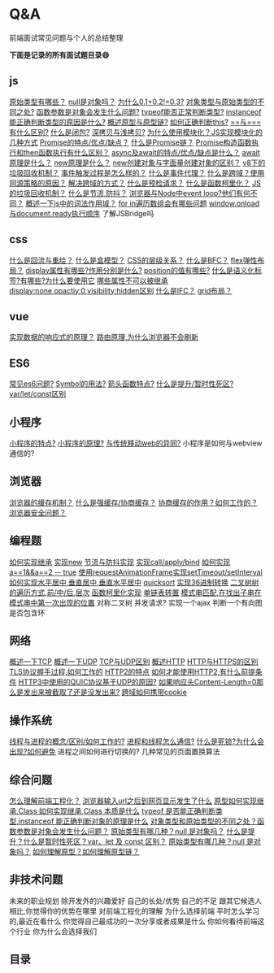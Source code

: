 # Q&A

前端面试常见问题与个人的总结整理

**下面是记录的所有面试题目录:smile:**
## js
<solve ok>[原始类型有哪些？](../js/primitiveType.md)</solve>
<solve ok>[null是对象吗？](../js/nullobj.md)</solve>
<solve ok>[为什么0.1+0.2!=0.3?](../js/numNotEqual.md)</solve>
<solve ok>[对象类型与原始类型的不同之处?](../js/objDiffPrim.md)</solve>
<solve ok>[函数参数是对象会发生什么问题?](../js/objparam.md)</solve>
<solve ok>[typeof能否正常判断类型?](../js/typeof.md)</solve>
<solve ok>[instanceof能正确判断类型的原因是什么?](../js/instanceof.md)</solve>
<solve ok>[概述原型与原型链?](../../bigWeb/js/prototype.md)</solve>
<solve ok>[如何正确判断this?](../js/this.md)</solve>
<solve ok>[==与===有什么区别?](../js/equal.md)</solve>
<solve ok>[什么是闭包?](../js/closure.md)</solve>
<solve ok>[深拷贝与浅拷贝?](../js/copy.md)</solve>
<solve ok>[为什么使用模块化？JS实现模块化的几种方式](../js/module.md)</solve>
<solve ok>[Promise的特点/优点/缺点？](../js/promise.md#特点)</solve>
<solve ok>[什么是Promise链？](../js/promise.md#promise链)</solve>
<solve ok>[Promise构造函数执行和then函数执行有什么区别？](../js/promise.md#promise链)</solve>
<solve ok>[async及await的特点/优点/缺点是什么？](../js/asyncawait.md)</solve>
<solve ok>[await原理是什么？](../js/asyncawait.md)</solve>
<solve ok>[new原理是什么？](../js/new.md)</solve>
<solve ok>[new创建对象与字面量创建对象的区别？](../js/new.md)</solve>
<solve ok>[v8下的垃圾回收机制？](../js/v8garbage.md)</solve>
<solve ok>[事件触发过程是怎么样的？](../js/event.md)</solve>
<solve ok>[什么是事件代理？](../js/event.md)</solve>
<solve ok>[什么是跨域？使用同源策略的原因？](../internet/cros.md)</solve>
<solve ok>[解决跨域的方式？](../internet/cros.md)</solve>
<solve ok>[什么是预检请求？](../internet/cros.md#预检请求)</solve>
<solve ok>[什么是函数柯里化？](../../bigWeb/js/currying.md#柯里化)</solve>
<solve ok>[JS的垃圾回收机制？](../../bigWeb/js/garbage.md)</solve>
<solve ok>[什么是节流,防抖？](../../bigWeb/js/throttling.md#防抖)</solve>
<solve ok>[浏览器与Node中event loop?他们有何不同？](../../bigWeb/js/eventloop.md)</solve>
<solve ok>[概述一下js中的词法作用域？](../../bigWeb/js/scope.md)</solve>
<solve ok>[for in遍历数组会有哪些问题](../../interview/js/diff-for-in-of.md)</solve>
<solve ok>[window.onload与document.ready执行顺序](../js/onload-ready.md)</solve>
<solve >了解JSBridge吗</solve>

## css
<solve ok>[什么是回流与重绘？](../../bigWeb/css/reflow.md#回流)</solve>
<solve ok>[什么是盒模型？](../../bigWeb/css/box.md)</solve>
<solve ok>[CSS的层级关系？](../../bigWeb/css/level.md)</solve>
<solve ok>[什么是BFC？](../../bigWeb/css/bfc.md)</solve>
<solve ok>[flex弹性布局？](../../bigWeb/css/flex.md)</solve>
<solve ok>[display属性有哪些?作用分别是什么?](../css/display.md)</solve>
<solve ok>[position的值有哪些?](../css/position.md)</solve>
<solve ok>[什么是语义化标签?有哪些?为什么要使用它](../../bigWeb/html/semantic.md)</solve>
<solve ok>[哪些属性不可以被继承](../css/inherit.md)</solve>
<solve ok>[display:none,opactiy:0,visibility:hidden区别](../css/hideElement.md)</solve>
<solve>[什么是IFC？](../../bigWeb/css/ifc.md)</solve>
<solve>[grid布局？](http://www.ruanyifeng.com/blog/2019/03/grid-layout-tutorial.html)</solve>
## vue
<solve ok>[实现数据的响应式的原理？](../../bigWeb/vue/bindData.md)</solve>
<solve ok>[路由原理,为什么浏览器不会刷新](../../bigWeb/vue/routing.md)</solve>

## ES6
<solve ok>[常见es6问题?](../js/es6.md)</solve>
<solve ok>[Symbol的用法?](../../bigWeb/js/symbol.md)</solve>
<solve ok>[箭头函数特点?](../../bigWeb/js/arrowfun.md#特点)</solve>
<solve ok>[什么是提升/暂时性死区?var/let/const区别](../other/promote.md)</solve>

## 小程序
<solve ok>[小程序的特点?](../mini/feature.md)</solve>
<solve ok>[小程序的原理?](../mini/principle.md)</solve>
<solve ok>[与传统移动web的异同?](../mini/differentweb.md)</solve>
<solve>小程序是如何与webview通信的?</solve>

## 浏览器
<solve ok>[浏览器的缓存机制？](../../bigWeb/browser/cache.md)</solve>
<solve ok>[什么是强缓存/协商缓存？](../../bigWeb/browser/cache.md#强缓存)</solve>
<solve ok>[协商缓存的作用？如何工作的？](../../bigWeb/browser/cache.md#协商缓存)</solve>
<solve ok>[浏览器安全问题？](../../bigWeb/browser/safe.md)</solve>


## 编程题
<solve ok>[如何实现继承](../code/inherit.md)</solve>
<solve ok>[实现new](../code/myNew.md)</solve>
<solve ok>[节流与防抖实现](../code/debounce-throttle.md)</solve>
<solve ok>[实现call/apply/bind](../../bigWeb/js/apply.md#mycall)</solve>
<solve ok>[如何实现 a==1&&a==2 -- true](../code/1equal2.md)</solve>
<solve ok>[使用requestAnimationFrame实现setTimeout/setInterval](../code/myClock.md)</solve>
<solve ok>[如何实现水平居中,垂直居中,垂直水平居中](../code/middle-center.md)</solve>
<solve ok>[quicksort](../code/quicksort.md)</solve>
<solve ok>[实现36进制转换](../code/transfer.md)</solve>
<solve ok>[二叉树树的遍历方式,前/中/后,层次](../code/treeTraverse.md)</solve>
<solve ok>[函数柯里化实现](../../bigWeb/js/currying.md)</solve>
<solve ok>[单链表转置](../code/reverseList.md)</solve>
<solve ok>[模式串匹配,在找出子串在模式串中第一次出现的位置](../code/kmp.md)</solve>
<solve>对称二叉树</solve>
<solve>并发请求?</solve>
<solve>实现一个ajax</solve>
<solve>判断一个有向图是否包含环</solve>

## 网络
<solve ok>[概述一下TCP](../../computerBase/Internet/tcp.md)</solve>
<solve ok>[概述一下UDP](../../computerBase/Internet/udp.md)</solve>
<solve ok>[TCP与UDP区别](../../computerBase/Internet/tcp-udp.md)</solve>
<solve ok>[概述HTTP](../../computerBase/Internet/http.md)</solve>
<solve ok>[HTTP与HTTPS的区别](../../computerBase/Internet/http.md#HTTPS)</solve>
<solve ok>[TLS协议握手过程,如何工作的](../../computerBase/Internet/http.md#TLS)</solve>
<solve ok>[HTTP2的特点](../../computerBase/Internet/http.md#http2)</solve>
<solve ok>[如何才能使用HTTP2,有什么前提条件](../../computerBase/Internet/http.md#如何使用)</solve>
<solve ok>[HTTP3中使用的QUIC协议基于UDP的原因?](../../computerBase/Internet/http.md#QUIC)</solve>
<solve ok>[如果响应头Content-Length=0那么是发出来被截取了还是没发出来?](../../computerBase/Internet/clength.md)</solve>
<solve ok>[跨域如何携带cookie](../internet/cros.md#cors)</solve>

## 操作系统
<solve ok>[线程与进程的概念/区别/如何工作的?](../../computerBase/os/difprothr.md)</solve>
<solve ok>[进程和线程怎么通信?](../../computerBase/os/communicate.md)</solve>
<solve ok>[什么是死锁?为什么会出现?如何避免](../../computerBase/os/deadlock.md)</solve>
<solve>进程之间如何进行切换的?</solve>
<solve>几种常见的页面置换算法</solve>

## 综合问题
<solve ok>[怎么理解前端工程化？](../other/engineering.md)</solve>
<solve ok>[浏览器输入url之后到网页显示发生了什么](../other/inputurl.md)</solve>
<solve ok>[原型如何实现继承,Class 如何实现继承,Class 本质是什么](../other/inherit.md)</solve>
<solve ok>[typeof 是否能正确判断类型,instanceof 能正确判断对象的原理是什么](../other/judgeType.md)</solve>
<solve ok>[对象类型和原始类型的不同之处？函数参数是对象会发生什么问题？](../other/object.md)</solve>
<solve ok>[原始类型有哪几种？null 是对象吗？](../other/primitive.md)</solve>
<solve ok>[什么是提升？什么是暂时性死区？var、let 及 const 区别？](../other/promote.md)</solve>
<solve ok>[原始类型有哪几种？null 是对象吗？](../other/primitive.md)</solve>
<solve ok>[如何理解原型？如何理解原型链？](../other/prototype.md)</solve>

## 非技术问题
<solve>未来的职业规划</solve>
<solve>除开发外的兴趣爱好</solve>
<solve>自己的长处/优势</solve>
<solve>自己的不足</solve>
<solve>跟其它候选人相比,你觉得你的优势在哪里</solve>
<solve>对前端工程化的理解</solve>
<solve>为什么选择前端</solve>
<solve>平时怎么学习的,最近在看什么</solve>
<solve>你觉得自己最成功的一次分享或者成果是什么</solve>
<solve>你如何看待前端这个行业</solve>
<solve>你为什么会选择我们</solve>

## 目录

<tongji/>